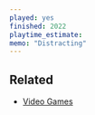 ```yaml
---
played: yes
finished: 2022
playtime_estimate:
memo: "Distracting"
---
```


## Related
- [Video Games](notes/Video%20Games.md)
